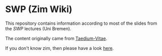 # SWP (Zim Wiki)

This repository contains information according to most of the slides from the *SWP* lectures (Uni Bremen).

The content originally came from [Taedium-Vitae][matze].

If you don't know zim, then please have a look [here][zim-wiki].

[matze]: https://github.com/Taedium-Vitae "Taedium-Vitae (Matthias Kümmel)"
[zim-wiki]: http://zim-wiki.org/ "Zim Wiki"
